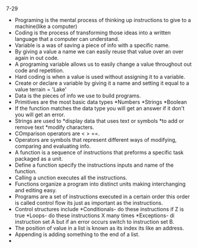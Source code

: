 7-29
- Programing is the mental process of thinking up instructions to give to a machine(like a computer)
- Coding is the process of transforming those ideas into a written language that a computer can understand.
- Variable is a was of saving a piece of info with a specific name.
- By giving a value a name we can easily reuse that value over an over again in out code.
- A programing variable allows us to easily change a value throughout out code and repetition.
- Hard coding is when a value is used without assigning it to a variable.
- Create or declare a variable by giving it a name and setting it equal to a value  terrain = 'Lake'
- Data is the pieces of info we use to build programs.
- Primitives are the most basic data types 
*Numbers *Strings *Boolean
- If the function matches the data type you will get an answer if it don't you will get an error.
- Strings are used to *display data that uses text or symbols *to add or remove text *modify characters.
- COmparison operators are < > ==.
- Operators are symbols that represent different ways of modifying, comparing and evaluating info.
- A function is a sequence of instructions that preforms a specific task packaged as a unit.
- Define a function specify the instructions inputs and name of the function.
- Calling a unction executes all the instructions.
- Functions organize a program into distinct units making interchanging and editing easy.
- Programs are a set of instructions executed in a certain order this order is called control flow its just as important as the instructions.
- Control structures include *Conditionals- do these instructions if Z is true *Loops- do these instructions X many times *Exceptions- di instruction set A but if an error occurs switch to instruction set B.
- The position of value in a list is known as its index its like an address.
- Appending is adding something to the end of a list.
- 